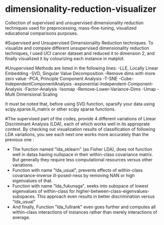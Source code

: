 # dimensionality-reduction-visualizer
Collection of supervised and unsupervised dimensionality reduction techniques used for preprocessing, mass-fine-tuning, visualized educational comparisons purposes.

#Supervised and Unsupervised Dimensionality Reduction techniques.
To visualize and compare different unsupervised dimensionality reduction techniques, I used UCI cancer dataset and reduced it to dimension 2, and finally visualized it by colourizing each instance in matplot.

#Unupervised Methods are listed in the following lines:
-LLE, Locally Linear Embedding
-SVD, Singular Value Decomposition
-Remove dims with more zero value
-PCA, Principle Component Analysis
-T-SNE
-Cube-IndependentComponentAnalysis
-exponential-Independent-Component-Analysis
-Factor-Analysis
-Isomap
-Remove-Lower-Variance-Dims
-Umap
-Multi Dimensional Scaling

It must be noted that, before using SVD function, sparsify your data using scipy.sparse.lil_matrix or other scipy sparse functions.

#The supervised part of the codes, provide 4 different variations of Linear Discriminant Analysis (LDA), each of which works well in its approprate context. By checking out visualization results of classification of following  LDA variations, you see each next one works more accurately than the previous one : 
- The function named "lda_sklearn" (as Fisher LDA), does not function well in datas having nullspace in their within-class covariance matrix. But generally they require less computational resources versus other variations.
- Function with name "lda_usual", prevents effects of within-class covariance-inverse ill-posed-ness by removing NAN or high eigenvalues of that. 
- Function with name "lda_fukunaga",  seeks into subspace of lowest eigenvalues of within-class for higher-between-class-eigenvalues-subspaces. This approach even results in better discrimination versus "lda_usual"
- And finally, Function "lda_fullrank" even goes further and computes all within-class interactions of instances rather than merely interactions of average.
